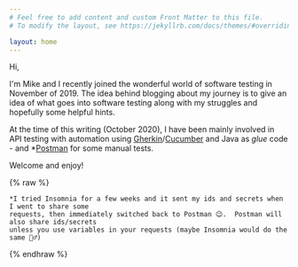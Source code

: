 ```yaml
---
# Feel free to add content and custom Front Matter to this file.
# To modify the layout, see https://jekyllrb.com/docs/themes/#overriding-theme-defaults

layout: home
---
```


Hi,

I'm Mike and I recently joined the wonderful world of software testing in November of 2019.  The idea behind blogging about my journey is to give an idea of what goes into software testing along with my struggles and hopefully some helpful hints.

At the time of this writing (October 2020), I have been mainly involved in API testing with automation using [Gherkin](https://cucumber.io/docs/gherkin/reference/)/[Cucumber](https://cucumber.io/docs/cucumber/api/) and Java as *glue* code - and *[Postman](https://getpostman.com) for some manual tests.

Welcome and enjoy!


{% raw %}

	*I tried Insomnia for a few weeks and it sent my ids and secrets when I went to share some
	requests, then immediately switched back to Postman 😉.  Postman will also share ids/secrets
	unless you use variables in your requests (maybe Insomnia would do the same 🤷‍♂️)

{% endhraw %}